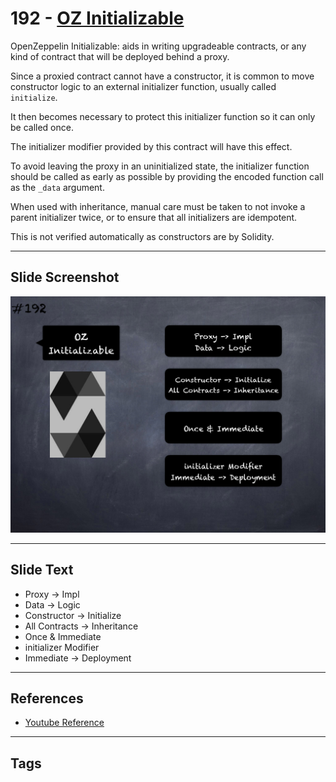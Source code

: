 # 192 - [OZ Initializable](OZ%20Initializable.md)
OpenZeppelin Initializable: aids in writing upgradeable contracts, or any kind of contract that will be deployed behind a proxy. 

Since a proxied contract cannot have a constructor, it is common to move constructor logic to an external initializer function, usually called `initialize`. 

It then becomes necessary to protect this initializer function so it can only be called once. 

The initializer modifier provided by this contract will have this effect.

To avoid leaving the proxy in an uninitialized state, the initializer function should be called as early as possible by providing the encoded function call as the `_data` argument. 

When used with inheritance, manual care must be taken to not invoke a parent initializer twice, or to ensure that all initializers are idempotent. 

This is not verified automatically as constructors are by Solidity.
___
## Slide Screenshot
![192.png](../../images/solidity201/192.png)
___
## Slide Text
- Proxy -> Impl
- Data -> Logic
- Constructor -> Initialize
- All Contracts -> Inheritance
- Once & Immediate
- initializer Modifier
- Immediate -> Deployment
___
## References
- [Youtube Reference](https://youtu.be/0kx8M4u5980?t=895)
___
## Tags